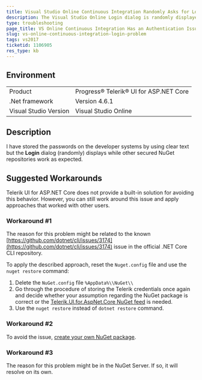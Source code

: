 ```yaml
---
title: Visual Studio Online Continuous Integration Randomly Asks for Login
description: The Visual Studio Online Login dialog is randomly displayed during VS Online builds.
type: troubleshooting
page_title: VS Online Continuous Integration Has an Authentication Issue | Telerik UI for ASP.NET Core
slug: vs-online-continuous-integration-login-problem
tags: vs2017
ticketid: 1106905
res_type: kb
---
```


## Environment

<table>
 <tr>
  <td>Product</td>
  <td>Progress® Telerik® UI for ASP.NET Core</td>
 </tr>
 <tr>
  <td>.Net framework</td>
  <td>Version 4.6.1</td>
 </tr>
 <tr>
  <td>Visual Studio Version</td>
  <td>Visual Studio Online</td>
 </tr>
</table>

## Description

I have stored the passwords on the developer systems by using clear text but the **Login** dialog (randomly) displays while other secured NuGet repositories work as expected. 

## Suggested Workarounds

Telerik UI for ASP.NET Core does not provide a built-in solution for avoiding this behavior. However, you can still work around this issue and apply approaches that worked with other users.

### Workaround #1

The reason for this problem might be related to the known [https://github.com/dotnet/cli/issues/3174](https://github.com/dotnet/cli/issues/3174) issue in the official .NET Core CLI repository.

To apply the described approach, reset the `Nuget.config` file and use the `nuget restore` command:

1. Delete the `NuGet.config` file `%AppData%\\NuGet\\`
1. Go through the procedure of storing the Telerik credentials once again and decide whether your assumption regarding the NuGet package is correct or the [Telerik.UI.for.AspNet.Core NuGet feed](http://docs.telerik.com/aspnet-mvc/getting-started/nuget-install#use-the-telerik-private-nuget-feed) is needed.
1. Use the `nuget restore` instead of `dotnet restore` command.

### Workaround #2

To avoid the issue, [create your own NuGet package](https://docs.microsoft.com/en-us/nuget/create-packages/creating-a-package).

### Workaround #3

The reason for this problem might be in the NuGet Server. If so, it will resolve on its own.
